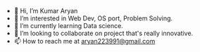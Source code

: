 - 👋 Hi, I’m Kumar Aryan
- 👀 I’m interested in Web Dev, OS port, Problem Solving.
- 🌱 I’m currently learning Data science.
- 💞️ I’m looking to collaborate on project that's really innovative.
- 📫 How to reach me at aryan223991@gmail.com

<!---
aryan223991/aryan223991 is a  special ✨ repository because its `README.md` (this file) appears on your GitHub profile.
You can click the Preview link to take a look at your changes.
--->
